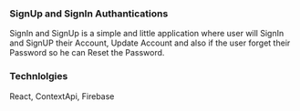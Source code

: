 ### SignUp and SignIn Authantications

SignIn and SignUp is a simple and little application where user will SignIn and SignUP their Account, Update Account and also if the user forget their Password so he can Reset the Password.

### Technlolgies

React, ContextApi, Firebase
